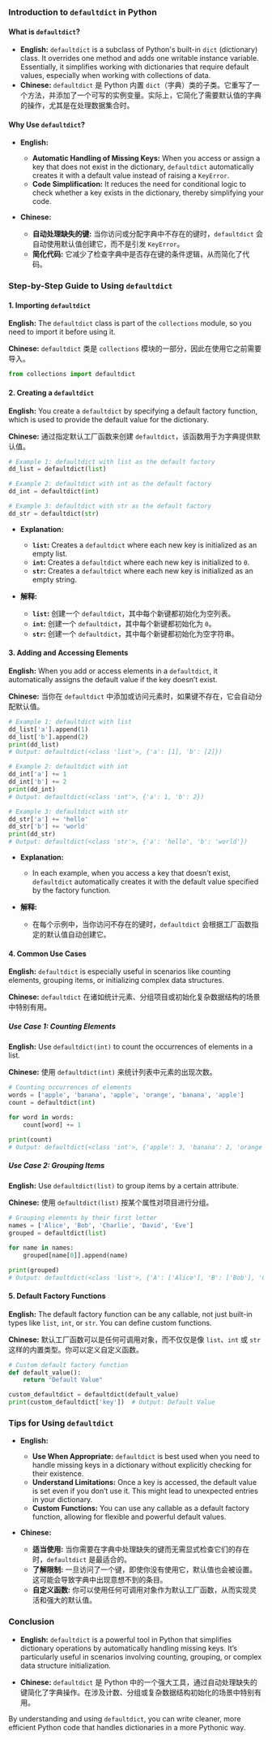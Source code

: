 ### Introduction to `defaultdict` in Python

#### What is `defaultdict`?

- **English:** `defaultdict` is a subclass of Python's built-in `dict` (dictionary) class. It overrides one method and adds one writable instance variable. Essentially, it simplifies working with dictionaries that require default values, especially when working with collections of data.
- **Chinese:** `defaultdict` 是 Python 内置 `dict`（字典）类的子类。它重写了一个方法，并添加了一个可写的实例变量。实际上，它简化了需要默认值的字典的操作，尤其是在处理数据集合时。

#### Why Use `defaultdict`?

- **English:**
  - **Automatic Handling of Missing Keys:** When you access or assign a key that does not exist in the dictionary, `defaultdict` automatically creates it with a default value instead of raising a `KeyError`.
  - **Code Simplification:** It reduces the need for conditional logic to check whether a key exists in the dictionary, thereby simplifying your code.

- **Chinese:**
  - **自动处理缺失的键:** 当你访问或分配字典中不存在的键时，`defaultdict` 会自动使用默认值创建它，而不是引发 `KeyError`。
  - **简化代码:** 它减少了检查字典中是否存在键的条件逻辑，从而简化了代码。

### Step-by-Step Guide to Using `defaultdict`

#### 1. Importing `defaultdict`

**English:** The `defaultdict` class is part of the `collections` module, so you need to import it before using it.

**Chinese:** `defaultdict` 类是 `collections` 模块的一部分，因此在使用它之前需要导入。

```python
from collections import defaultdict
```

#### 2. Creating a `defaultdict`

**English:** You create a `defaultdict` by specifying a default factory function, which is used to provide the default value for the dictionary.

**Chinese:** 通过指定默认工厂函数来创建 `defaultdict`，该函数用于为字典提供默认值。

```python
# Example 1: defaultdict with list as the default factory
dd_list = defaultdict(list)

# Example 2: defaultdict with int as the default factory
dd_int = defaultdict(int)

# Example 3: defaultdict with str as the default factory
dd_str = defaultdict(str)
```

- **Explanation:**
  - **`list`:** Creates a `defaultdict` where each new key is initialized as an empty list.
  - **`int`:** Creates a `defaultdict` where each new key is initialized to `0`.
  - **`str`:** Creates a `defaultdict` where each new key is initialized as an empty string.

- **解释:**
  - **`list`:** 创建一个 `defaultdict`，其中每个新键都初始化为空列表。
  - **`int`:** 创建一个 `defaultdict`，其中每个新键都初始化为 `0`。
  - **`str`:** 创建一个 `defaultdict`，其中每个新键都初始化为空字符串。

#### 3. Adding and Accessing Elements

**English:** When you add or access elements in a `defaultdict`, it automatically assigns the default value if the key doesn’t exist.

**Chinese:** 当你在 `defaultdict` 中添加或访问元素时，如果键不存在，它会自动分配默认值。

```python
# Example 1: defaultdict with list
dd_list['a'].append(1)
dd_list['b'].append(2)
print(dd_list)
# Output: defaultdict(<class 'list'>, {'a': [1], 'b': [2]})

# Example 2: defaultdict with int
dd_int['a'] += 1
dd_int['b'] += 2
print(dd_int)
# Output: defaultdict(<class 'int'>, {'a': 1, 'b': 2})

# Example 3: defaultdict with str
dd_str['a'] += 'hello'
dd_str['b'] += 'world'
print(dd_str)
# Output: defaultdict(<class 'str'>, {'a': 'hello', 'b': 'world'})
```

- **Explanation:**
  - In each example, when you access a key that doesn’t exist, `defaultdict` automatically creates it with the default value specified by the factory function.
  
- **解释:**
  - 在每个示例中，当你访问不存在的键时，`defaultdict` 会根据工厂函数指定的默认值自动创建它。

#### 4. Common Use Cases

**English:** `defaultdict` is especially useful in scenarios like counting elements, grouping items, or initializing complex data structures.

**Chinese:** `defaultdict` 在诸如统计元素、分组项目或初始化复杂数据结构的场景中特别有用。

##### Use Case 1: Counting Elements

**English:** Use `defaultdict(int)` to count the occurrences of elements in a list.

**Chinese:** 使用 `defaultdict(int)` 来统计列表中元素的出现次数。

```python
# Counting occurrences of elements
words = ['apple', 'banana', 'apple', 'orange', 'banana', 'apple']
count = defaultdict(int)

for word in words:
    count[word] += 1

print(count)
# Output: defaultdict(<class 'int'>, {'apple': 3, 'banana': 2, 'orange': 1})
```

##### Use Case 2: Grouping Items

**English:** Use `defaultdict(list)` to group items by a certain attribute.

**Chinese:** 使用 `defaultdict(list)` 按某个属性对项目进行分组。

```python
# Grouping elements by their first letter
names = ['Alice', 'Bob', 'Charlie', 'David', 'Eve']
grouped = defaultdict(list)

for name in names:
    grouped[name[0]].append(name)

print(grouped)
# Output: defaultdict(<class 'list'>, {'A': ['Alice'], 'B': ['Bob'], 'C': ['Charlie'], 'D': ['David'], 'E': ['Eve']})
```

#### 5. Default Factory Functions

**English:** The default factory function can be any callable, not just built-in types like `list`, `int`, or `str`. You can define custom functions.

**Chinese:** 默认工厂函数可以是任何可调用对象，而不仅仅是像 `list`、`int` 或 `str` 这样的内置类型。你可以定义自定义函数。

```python
# Custom default factory function
def default_value():
    return "Default Value"

custom_defaultdict = defaultdict(default_value)
print(custom_defaultdict['key'])  # Output: Default Value
```

### Tips for Using `defaultdict`

- **English:**
  - **Use When Appropriate:** `defaultdict` is best used when you need to handle missing keys in a dictionary without explicitly checking for their existence.
  - **Understand Limitations:** Once a key is accessed, the default value is set even if you don’t use it. This might lead to unexpected entries in your dictionary.
  - **Custom Functions:** You can use any callable as a default factory function, allowing for flexible and powerful default values.

- **Chinese:**
  - **适当使用:** 当你需要在字典中处理缺失的键而无需显式检查它们的存在时，`defaultdict` 是最适合的。
  - **了解限制:** 一旦访问了一个键，即使你没有使用它，默认值也会被设置。这可能会导致字典中出现意想不到的条目。
  - **自定义函数:** 你可以使用任何可调用对象作为默认工厂函数，从而实现灵活和强大的默认值。

### Conclusion

- **English:** `defaultdict` is a powerful tool in Python that simplifies dictionary operations by automatically handling missing keys. It’s particularly useful in scenarios involving counting, grouping, or complex data structure initialization.

- **Chinese:** `defaultdict` 是 Python 中的一个强大工具，通过自动处理缺失的键简化了字典操作。在涉及计数、分组或复杂数据结构初始化的场景中特别有用。

By understanding and using `defaultdict`, you can write cleaner, more efficient Python code that handles dictionaries in a more Pythonic way.
